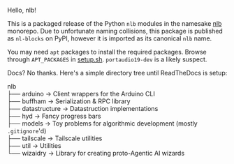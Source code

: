 Hello, nlb!

This is a packaged release of the Python `nlb` modules in the namesake [nlb](https://github.com/RyanDraves/nlb) monorepo. Due to unfortunate naming collisions, this package is published as `nl-blocks` on PyPI, however it is imported as its canonical `nlb` name.

You may need `apt` packages to install the required packages. Browse through `APT_PACKAGES` in [setup.sh](https://github.com/RyanDraves/nlb/blob/main/setup.sh#L31). `portaudio19-dev` is a likely suspect.

Docs? No thanks. Here's a simple directory tree until ReadTheDocs is setup:

nlb<br />
├── arduino -> Client wrappers for the Arduino CLI<br />
├── buffham -> Serialization & RPC library<br />
├── datastructure -> Datastruction implementations<br />
├── hyd -> Fancy progress bars<br />
├── models -> Toy problems for algorithmic development (mostly `.gitignore`'d)<br />
├── tailscale -> Tailscale utilities<br />
├── util -> Utilities<br />
└── wizaidry -> Library for creating proto-Agentic AI wizards<br />
